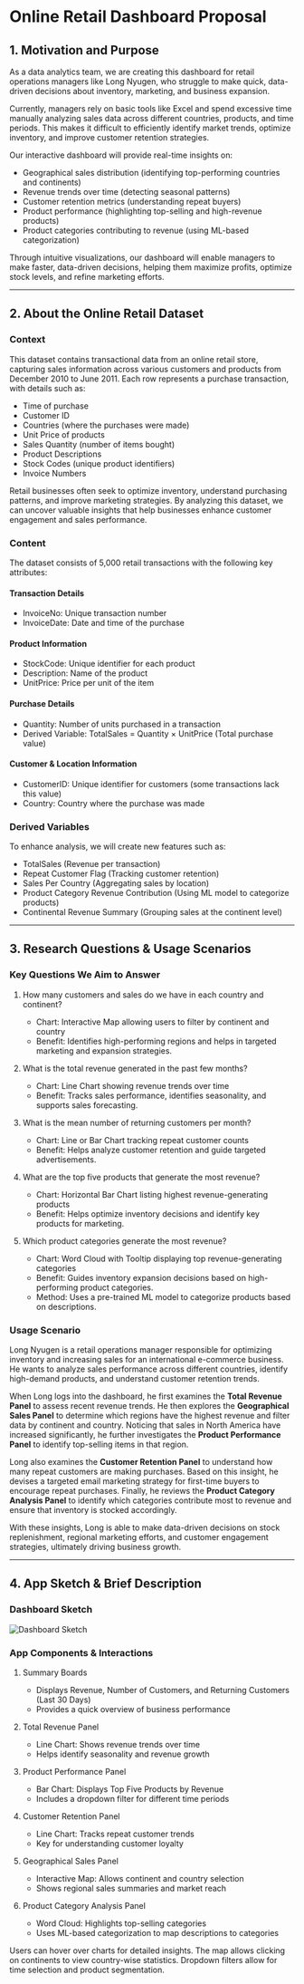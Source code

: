 # **Online Retail Dashboard Proposal**

## **1. Motivation and Purpose**  

As a data analytics team, we are creating this dashboard for retail operations managers like Long Nyugen, who struggle to make quick, data-driven decisions about inventory, marketing, and business expansion.  

Currently, managers rely on basic tools like Excel and spend excessive time manually analyzing sales data across different countries, products, and time periods. This makes it difficult to efficiently identify market trends, optimize inventory, and improve customer retention strategies.  

Our interactive dashboard will provide real-time insights on:

- Geographical sales distribution (identifying top-performing countries and continents)
- Revenue trends over time (detecting seasonal patterns)
- Customer retention metrics (understanding repeat buyers)
- Product performance (highlighting top-selling and high-revenue products)
- Product categories contributing to revenue (using ML-based categorization)

Through intuitive visualizations, our dashboard will enable managers to make faster, data-driven decisions, helping them maximize profits, optimize stock levels, and refine marketing efforts.  

---

## **2. About the Online Retail Dataset**  

### **Context**  
This dataset contains transactional data from an online retail store, capturing sales information across various customers and products from December 2010 to June 2011. Each row represents a purchase transaction, with details such as:

- Time of purchase
- Customer ID
- Countries (where the purchases were made)
- Unit Price of products
- Sales Quantity (number of items bought)
- Product Descriptions
- Stock Codes (unique product identifiers)
- Invoice Numbers  

Retail businesses often seek to optimize inventory, understand purchasing patterns, and improve marketing strategies. By analyzing this dataset, we can uncover valuable insights that help businesses enhance customer engagement and sales performance.  

### **Content**  
The dataset consists of 5,000 retail transactions with the following key attributes:

#### **Transaction Details**  
- InvoiceNo: Unique transaction number  
- InvoiceDate: Date and time of the purchase  

#### **Product Information**  
- StockCode: Unique identifier for each product  
- Description: Name of the product  
- UnitPrice: Price per unit of the item  

#### **Purchase Details**  
- Quantity: Number of units purchased in a transaction  
- Derived Variable: TotalSales = Quantity × UnitPrice (Total purchase value)  

#### **Customer & Location Information**  
- CustomerID: Unique identifier for customers (some transactions lack this value)  
- Country: Country where the purchase was made  

### **Derived Variables**  
To enhance analysis, we will create new features such as:

- TotalSales (Revenue per transaction)
- Repeat Customer Flag (Tracking customer retention)
- Sales Per Country (Aggregating sales by location)
- Product Category Revenue Contribution (Using ML model to categorize products)
- Continental Revenue Summary (Grouping sales at the continent level)  

---

## **3. Research Questions & Usage Scenarios**  

### **Key Questions We Aim to Answer**  

1. How many customers and sales do we have in each country and continent?
   - Chart: Interactive Map allowing users to filter by continent and country
   - Benefit: Identifies high-performing regions and helps in targeted marketing and expansion strategies.

2. What is the total revenue generated in the past few months?
   - Chart: Line Chart showing revenue trends over time
   - Benefit: Tracks sales performance, identifies seasonality, and supports sales forecasting.

3. What is the mean number of returning customers per month?
   - Chart: Line or Bar Chart tracking repeat customer counts
   - Benefit: Helps analyze customer retention and guide targeted advertisements.

4. What are the top five products that generate the most revenue?
   - Chart: Horizontal Bar Chart listing highest revenue-generating products
   - Benefit: Helps optimize inventory decisions and identify key products for marketing.

5. Which product categories generate the most revenue?
   - Chart: Word Cloud with Tooltip displaying top revenue-generating categories
   - Benefit: Guides inventory expansion decisions based on high-performing product categories.
   - Method: Uses a pre-trained ML model to categorize products based on descriptions.  

### **Usage Scenario**  

Long Nyugen is a retail operations manager responsible for optimizing inventory and increasing sales for an international e-commerce business. He wants to analyze sales performance across different countries, identify high-demand products, and understand customer retention trends. 

When Long logs into the dashboard, he first examines the **Total Revenue Panel** to assess recent revenue trends. He then explores the **Geographical Sales Panel** to determine which regions have the highest revenue and filter data by continent and country. Noticing that sales in North America have increased significantly, he further investigates the **Product Performance Panel** to identify top-selling items in that region. 

Long also examines the **Customer Retention Panel** to understand how many repeat customers are making purchases. Based on this insight, he devises a targeted email marketing strategy for first-time buyers to encourage repeat purchases. Finally, he reviews the **Product Category Analysis Panel** to identify which categories contribute most to revenue and ensure that inventory is stocked accordingly. 

With these insights, Long is able to make data-driven decisions on stock replenishment, regional marketing efforts, and customer engagement strategies, ultimately driving business growth.  

---

## **4. App Sketch & Brief Description**  

### **Dashboard Sketch**  
![Dashboard Sketch](../img/sketch.png)  

### **App Components & Interactions**  

1. Summary Boards
   - Displays Revenue, Number of Customers, and Returning Customers (Last 30 Days)
   - Provides a quick overview of business performance

2. Total Revenue Panel
   - Line Chart: Shows revenue trends over time
   - Helps identify seasonality and revenue growth

3. Product Performance Panel
   - Bar Chart: Displays Top Five Products by Revenue
   - Includes a dropdown filter for different time periods

4. Customer Retention Panel
   - Line Chart: Tracks repeat customer trends
   - Key for understanding customer loyalty

5. Geographical Sales Panel
   - Interactive Map: Allows continent and country selection
   - Shows regional sales summaries and market reach

6. Product Category Analysis Panel
   - Word Cloud: Highlights top-selling categories
   - Uses ML-based categorization to map descriptions to categories

Users can hover over charts for detailed insights. The map allows clicking on continents to view country-wise statistics. Dropdown filters allow for time selection and product segmentation.

